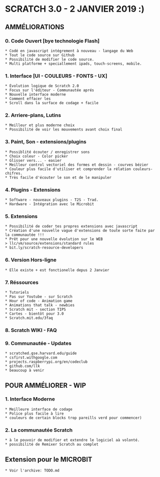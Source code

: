 # SCRATCH 3.0 - 2 JANVIER 2019 :)

## AMMÉLIORATIONS
### 0. Code Ouvert [bye technologie Flash]
    * Codé en javascript intégrement à nouveau - langage du Web
    * Tout le code source sur Github
    * Possibilité de modifier le code source.
    * Multi platforme + speciallement ipads, touch-screens, mobile.

### 1. Interface [UI - COULEURS - FONTS - UX]
    * Évolution logique de Scratch 2.0
    * Focus sur l'éditeur - Communautée aprés
    * Nouvelle interface moderne
    * Comment effacer les 
    * Scroll dans la surface de codage + facile

### 2. Arriere-plans, Lutins
    * Meilleur et plus moderne choix
    * Possibilité de voir les mouvements avant choix final

### 3. Paint, Son - extensions/plugins
    * Possiblité écouter / enregistrer sons
    * Choix coleur - Color picker
    * Glisser vers... - easier
    * Meilleur control vectoriel des formes et dessin - courves bézier
    * Couleur plus facile d'utiliser et comprender la rélation couleurs-chifres.
    * Très facile d'écouter le son et de le manipuler

### 4. Plugins - Extensions
    * Software - nouveaux plugins - T2S - Trad.
    * Hardware - Intégration avec le Microbit

### 5. Extensions
    * Possibilité de coder tes propres extensions avec javascript
    * Création d'une nouvelle vague d'extensions de toute sorte faite par la communautée !!!
    * Prêt pour une nouvelle évolution sur le WEB
    > llc/vm/source/extensions/standard rules
    * bit.ly/scratch-resource-developers

### 6. Version Hors-ligne
    * Elle existe + est fonctionelle depus 2 Janvier

### 7. Réssources 
    * Tutoriels 
    * Pas sur Youtube - sur Scratch
    * Hour of code - Animation game
    * Animations that talk - newbies
    * Scratch mit - section TIPS 
    * Cartes - bientôt pour 3.0
    * Scratch.mit.edu/3faq

### 8. Scratch WIKI  - FAQ
    
### 9. Communautée - Updates
    * scratched.gse.harvard.edu/guide
    * csfirst.withgoogle.com
    * projects.raspberrypi.org/en/codeclub
    * github.com/llk
    * beaucoup à venir

## POUR AMMÉLIORER - WIP
### 1. Interface Moderne
    * Meilleure interface de codage
    * Police plus facile à lire
    * couleurs de certain blocks trop pareills verd pour commencer)
### 2. La communautée Scratch 
    * à le pouvoir de modifier et extendre le logiciel aà volonté.
    * possibilité de Remixer Scratch au complet

## Extension pour le MICROBIT
    * Voir l'archive: TODO.md

    


